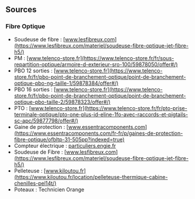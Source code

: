 ## Sources

### Fibre Optique

- Soudeuse de fibre : [www.lesfibreux.com](https://www.lesfibreux.com/materiel/soudeuse-fibre-optique-jet-fibre-h5/)  
- PM : [www.telenco-store.fr](https://www.telenco-store.fr/fr/sous-repartition-optique/armoire-d-exterieur-sro-100/59878050/offer#/)  
- PBO 12 sorties : [www.telenco-store.fr](https://www.telenco-store.fr/fr/pbo-point-de-branchement-optique/point-de-branchement-optique-pbo-ng-taille-1/59878384/offer#/)  
- PBO 16 sorties : [www.telenco-store.fr](https://www.telenco-store.fr/fr/pbo-point-de-branchement-optique/point-de-branchement-optique-pbo-taille-2/59878323/offer#/)  
- PTO : [www.telenco-store.fr](https://www.telenco-store.fr/fr/pto-prise-terminale-optique/pto-one-plus-id-eline-1fo-avec-raccords-et-pigtails-sc-apc/59877798/offer#/)  
- Gaine de protection : [www.essentracomponents.com](https://www.essentracomponents.com/fr-fr/p/gaines-de-protection-fibre-optique/ofbltp-31-505pp?indexed=true)  
- Compteur électrique : [particuliers.engie.fr](https://particuliers.engie.fr/electricite/conseils-electricite/conseils-linky/compteur-linky-payant.html)  
- Soudeuse de Fibre : [www.lesfibreux.com](https://www.lesfibreux.com/materiel/soudeuse-fibre-optique-jet-fibre-h5/)  
- Pelleteuse : [www.kiloutou.fr](https://www.kiloutou.fr/location/pelleteuse-thermique-cabine-chenilles-pel14t/)
- Poteaux : Technicien Orange
